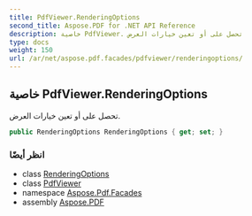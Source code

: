 ```yaml
---
title: PdfViewer.RenderingOptions
second_title: Aspose.PDF for .NET API Reference
description: خاصية PdfViewer. تحصل على أو تعين خيارات العرض
type: docs
weight: 150
url: /ar/net/aspose.pdf.facades/pdfviewer/renderingoptions/
---
```

## خاصية PdfViewer.RenderingOptions

تحصل على أو تعين خيارات العرض.

```csharp
public RenderingOptions RenderingOptions { get; set; }
```

### انظر أيضًا

* class [RenderingOptions](../../../aspose.pdf/renderingoptions/)
* class [PdfViewer](../)
* namespace [Aspose.Pdf.Facades](../../../aspose.pdf.facades/)
* assembly [Aspose.PDF](../../../)